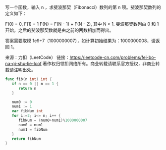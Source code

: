 写一个函数，输入 n ，求斐波那契（Fibonacci）数列的第 n 项。斐波那契数列的定义如下：

F(0) = 0,   F(1) = 1
F(N) = F(N - 1) + F(N - 2), 其中 N > 1.
斐波那契数列由 0 和 1 开始，之后的斐波那契数就是由之前的两数相加而得出。

答案需要取模 1e9+7（1000000007），如计算初始结果为：1000000008，请返回 1。

来源：力扣（LeetCode）
链接：https://leetcode-cn.com/problems/fei-bo-na-qi-shu-lie-lcof
著作权归领扣网络所有。商业转载请联系官方授权，非商业转载请注明出处。





```go
func fib(n int) int {
   if n == 0 || n == 1 {
      return n
   }

   num0 := 0
   num1 := 1
   var fibNum int
   for i:=2; i<= n; i++ {
      fibNum = (num0+num1)%1000000007
      num0 = num1
      num1 = fibNum
   }
   return fibNum
}
```

